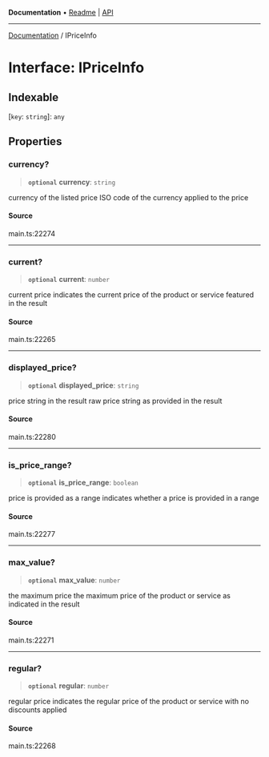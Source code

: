 **Documentation** • [Readme](../README.md) \| [API](../globals.md)

***

[Documentation](../README.md) / IPriceInfo

# Interface: IPriceInfo

## Indexable

 \[`key`: `string`\]: `any`

## Properties

### currency?

> **`optional`** **currency**: `string`

currency of the listed price
ISO code of the currency applied to the price

#### Source

main.ts:22274

***

### current?

> **`optional`** **current**: `number`

current price
indicates the current price of the product or service featured in the result

#### Source

main.ts:22265

***

### displayed\_price?

> **`optional`** **displayed\_price**: `string`

price string in the result
raw price string as provided in the result

#### Source

main.ts:22280

***

### is\_price\_range?

> **`optional`** **is\_price\_range**: `boolean`

price is provided as a range
indicates whether a price is provided in a range

#### Source

main.ts:22277

***

### max\_value?

> **`optional`** **max\_value**: `number`

the maximum price
the maximum price of the product or service as indicated in the result

#### Source

main.ts:22271

***

### regular?

> **`optional`** **regular**: `number`

regular price
indicates the regular price of the product or service with no discounts applied

#### Source

main.ts:22268

